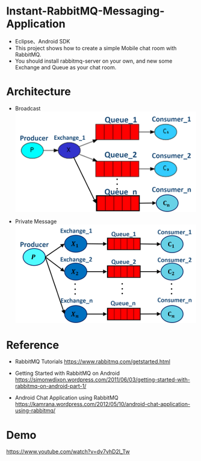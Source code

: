 # Instant-RabbitMQ-Messaging-Application
- Eclipse、Android SDK
- This project shows how to create a simple Mobile chat room with RabbitMQ.
- You should install rabbitmq-server on your own, and new some Exchange and Queue as your chat room.

# Architecture
- Broadcast
![image](https://github.com/TimingJL/Instant-RabbitMQ-Messaging-Application/blob/master/figure/Broadcast.png)

- Private Message
![image](https://github.com/TimingJL/Instant-RabbitMQ-Messaging-Application/blob/master/figure/private.png)

# Reference
- RabbitMQ Tutorials 
https://www.rabbitmq.com/getstarted.html

- Getting Started with RabbitMQ on Android 
https://simonwdixon.wordpress.com/2011/06/03/getting-started-with-rabbitmq-on-android-part-1/

- Android Chat Application using RabbitMQ
https://kamrana.wordpress.com/2012/05/10/android-chat-application-using-rabbitmq/

# Demo
https://www.youtube.com/watch?v=dv7vhD2l_Tw
